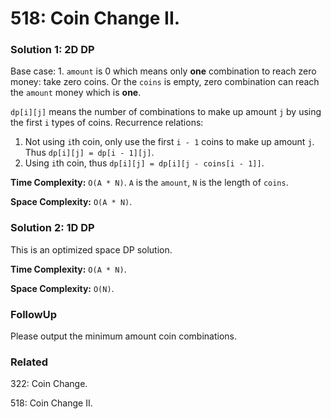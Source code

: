 # 518: Coin Change II.

### Solution 1: 2D DP
Base case: 1. `amount` is 0 which means only **one** combination to reach zero money: take zero coins. Or the `coins` is empty, zero combination can reach the `amount` money which is **one**.

`dp[i][j]` means the number of combinations to make up amount `j` by using the first `i` types of coins. Recurrence relations:
1. Not using `i`th coin, only use the first `i - 1` coins to make up amount `j`. Thus `dp[i][j] = dp[i - 1][j]`.
2. Using `i`th coin, thus `dp[i][j] = dp[i][j - coins[i - 1]]`.

**Time Complexity:** `O(A * N)`. `A` is the `amount`, `N` is the length of `coins`.

**Space Complexity:** `O(A * N)`.

### Solution 2: 1D DP
This is an optimized space DP solution. 

**Time Complexity:** `O(A * N)`.

**Space Complexity:** `O(N)`.

### FollowUp
Please output the minimum amount coin combinations.

### Related
322: Coin Change.

518: Coin Change II.